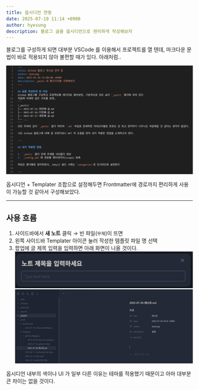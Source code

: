```yaml
---
title: 옵시디언 연동
date: 2025-07-19 11:14 +0900
author: hyesung
description: 블로그 글을 옵시디언으로 편리하게 작성해보자
---
```

블로그를 구성하게 되면 대부분 VSCode 를 이용해서 프로젝트를 열 텐데, 마크다운 문법이 바로 적용되지 않아 불편할 때가 있다. 아래처럼..

![](/assets/img/VSCode_example.png)

옵시디언 + Templater 조합으로 설정해두면 Frontmatter에 경로까지 편리하게 사용이 가능할 것 같아서 구성해보았다.
 
---

## 사용 흐름

1. 사이드바에서 **새 노트** 클릭 → 빈 파일(`무제`)이 뜨면
2. 왼쪽 사이드바 Templater 아이콘 눌러 작성한 템플릿 파일 명 선택
3. 팝업에 글 제목 입력을 입력하면 아래 화면이 나올 것이다.
![](/assets/img/write_filetitle_ex.png)![](/assets/img/after_template.png)

옵시디언 내부의 색이나 UI 가 일부 다른 이유는 테마를 적용했기 때문이고 아마 대부분 큰 차이는 없을 것이다. 
